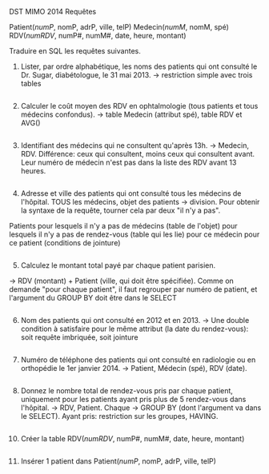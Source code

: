 DST MIMO 2014
Requêtes

Patient(*numP*, nomP, adrP, ville, telP)
Medecin(*numM*, nomM, spé)
RDV(*numRDV*, numP#, numM#, date, heure, montant)

Traduire en SQL les requêtes suivantes.

1. Lister, par ordre alphabétique, les noms des patients qui ont consulté le Dr. Sugar, diabétologue, le 31 mai 2013. → restriction simple avec trois tables
```
```
2. Calculer le coût moyen des RDV en ophtalmologie (tous patients et tous médecins confondus).
→ table Medecin (attribut spé), table RDV et AVG()

```
```
3. Identifiant des médecins qui ne consultent qu'après 13h.
→ Medecin, RDV. Différence: ceux qui consultent, moins ceux qui consultent avant.
Leur numéro de médecin n'est pas dans la liste des RDV avant 13 heures.

```
```
4. Adresse et ville des patients qui ont consulté tous les médecins de l'hôpital.
TOUS les médecins, objet des patients → division. Pour obtenir la syntaxe de la requête, tourner cela par deux "il n'y a pas".

Patients pour lesquels il n'y a pas de médecins (table de l'objet) pour lesquels il n'y a pas de rendez-vous (table qui les lie) pour ce médecin pour ce patient (conditions de jointure)
```
```
5. Calculez le montant total payé par chaque patient parisien.

→ RDV (montant) + Patient (ville, qui doit être spécifiée). Comme on demande "pour chaque patient", il faut regrouper par numéro de patient, et l'argument du GROUP BY doit être dans le SELECT
```
```
6. Nom des patients qui ont consulté en 2012 et en 2013.
→ Une double condition à satisfaire pour le même attribut (la date du rendez-vous): soit requête imbriquée, soit jointure
```
```
7. Numéro de téléphone des patients qui ont consulté en radiologie ou en orthopédie le 1er janvier 2014.
→ Patient, Médecin (spé), RDV (date).
```
```
8. Donnez le nombre total de rendez-vous pris par chaque patient, uniquement pour les patients ayant pris plus de 5 rendez-vous dans l'hôpital.
→ RDV, Patient. Chaque → GROUP BY (dont l'argument va dans le SELECT). Ayant pris: restriction sur les groupes, HAVING.
```
```
10. Créer la table RDV(*numRDV*, numP#, numM#, date, heure, montant)
```
```
11. Insérer 1 patient dans Patient(*numP*, nomP, adrP, ville, telP)
```
```
